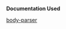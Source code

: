 **Documentation Used**

[body-parser](https://expressjs.com/en/resources/middleware/body-parser.html)
